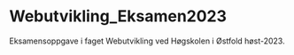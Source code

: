# Webutvikling_Eksamen2023
Eksamensoppgave i faget Webutvikling ved Høgskolen i Østfold høst-2023. 
